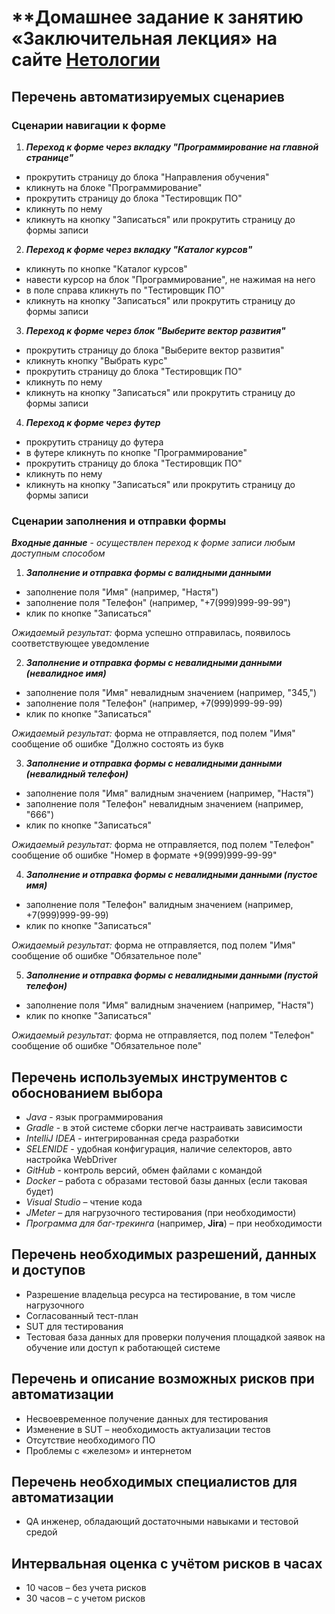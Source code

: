 # **Домашнее задание к занятию «Заключительная лекция» на сайте [Нетологии](https://netology.ru/)

## Перечень автоматизируемых сценариев

### Сценарии навигации к форме
1. ***Переход к форме через вкладку "Программирование на главной странице"***
* прокрутить страницу до блока "Направления обучения"
* кликнуть на блоке "Программирование"
* прокрутить страницу до блока "Тестировщик ПО"
* кликнуть по нему
* кликнуть на кнопку "Записаться" или прокрутить страницу до формы записи


2. ***Переход к форме через вкладку "Каталог курсов"***
* кликнуть по кнопке "Каталог курсов"
* навести курсор на блок "Программирование", не нажимая на него
* в поле справа кликнуть по "Тестировщик ПО"
* кликнуть на кнопку "Записаться" или прокрутить страницу до формы записи

3. ***Переход к форме через блок "Выберите вектор развития"***
* прокрутить страницу до блока "Выберите вектор развития"
* кликнуть кнопку "Выбрать курс"
* прокрутить страницу до блока "Тестировщик ПО"
* кликнуть по нему
* кликнуть на кнопку "Записаться" или прокрутить страницу до формы записи

4. ***Переход к форме через футер***
* прокрутить страницу до футера
* в футере кликнуть по кнопке "Программирование"
* прокрутить страницу до блока "Тестировщик ПО"
* кликнуть по нему
* кликнуть на кнопку "Записаться" или прокрутить страницу до формы записи

### Сценарии заполнения и отправки формы
***Входные данные*** - *осуществлен переход к форме записи любым доступным способом*

1. ***Заполнение и отправка формы с валидными данными***
* заполнение поля "Имя" (например, "Настя")
* заполнение поля "Телефон" (например, "+7(999)999-99-99")
* клик по кнопке "Записаться"

*Ожидаемый результат:* форма успешно отправилась, появилось соответствующее уведомление

2. ***Заполнение и отправка формы с невалидными данными (невалидное имя)***
* заполнение поля "Имя" невалидным значением (например, "345,")
* заполнение поля "Телефон" (например, +7(999)999-99-99)
* клик по кнопке "Записаться"

*Ожидаемый результат:* форма не отправляется, под полем "Имя" сообщение об ошибке "Должно состоять из букв

3. ***Заполнение и отправка формы с невалидными данными (невалидный телефон)***
* заполнение поля "Имя" валидным значением (например, "Настя")
* заполнение поля "Телефон" невалидным значением (например, "666")
* клик по кнопке "Записаться"

*Ожидаемый результат:* форма не отправляется, под полем "Телефон" сообщение об ошибке "Номер в формате +9(999)999-99-99"

4. ***Заполнение и отправка формы с невалидными данными (пустое имя)***
* заполнение поля "Телефон" валидным значением (например, +7(999)999-99-99)
* клик по кнопке "Записаться"

*Ожидаемый результат:* форма не отправляется, под полем "Имя" сообщение об ошибке "Обязательное поле"

5. ***Заполнение и отправка формы с невалидными данными (пустой телефон)***
* заполнение поля "Имя" валидным значением (например, "Настя")
* клик по кнопке "Записаться"

*Ожидаемый результат:* форма не отправляется, под полем "Телефон" сообщение об ошибке "Обязательное поле"


## Перечень используемых инструментов с обоснованием выбора

* *Java* - язык программирования
* *Gradle* - в этой системе сборки легче настраивать зависимости
* *IntelliJ IDEA* - интегрированная среда разработки
* *SELENIDE* - удобная конфигурация, наличие селекторов, авто настройка WebDriver
* *GitHub* - контроль версий, обмен файлами с командой
* *Docker* – работа с образами тестовой базы данных (если таковая будет)
* *Visual Studio* – чтение кода
* *JMeter* – для нагрузочного тестирования (при необходимости)
* *Программа для баг-трекинга* (например, **Jira**) – при необходимости

## Перечень необходимых разрешений, данных и доступов 

* Разрешение владельца ресурса на тестирование, в том числе нагрузочного
* Согласованный тест-план
* SUT для тестирования
* Тестовая база данных для проверки получения площадкой заявок на обучение или доступ к работающей системе

## Перечень и описание возможных рисков при автоматизации 

* Несвоевременное получение данных для тестирования
* Изменение в SUT – необходимость актуализации тестов
* Отсутствие необходимого ПО
* Проблемы с «железом» и интернетом

## Перечень необходимых специалистов для автоматизации

* QA инженер, обладающий достаточными навыками и тестовой средой

## Интервальная оценка с учётом рисков в часах

* 10 часов – без учета рисков
* 30 часов – с учетом рисков
